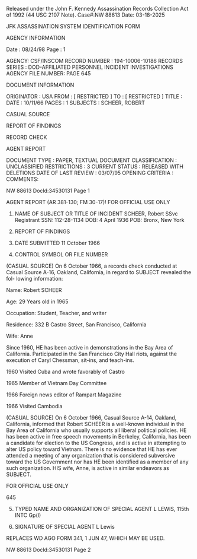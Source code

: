 Released under the John F. Kennedy
Assassination Records Collection Act of
1992 (44 USC 2107 Note). Case#:NW
88613 Date: 03-18-2025

JFK ASSASSINATION SYSTEM
IDENTIFICATION FORM

AGENCY INFORMATION

Date : 08/24/98
Page : 1

AGENCY: CSF/INSCOM
RECORD NUMBER : 194-10006-10186
RECORDS SERIES : DOD-AFFILIATED PERSONNEL INCIDENT INVESTIGATIONS
AGENCY FILE NUMBER: PAGE 645

DOCUMENT INFORMATION

ORIGINATOR : USA
FROM : [ RESTRICTED ]
TO : [ RESTRICTED ]
TITLE :
DATE : 10/11/66
PAGES : 1
SUBJECTS : SCHEER, ROBERT

CASUAL SOURCE

REPORT OF FINDINGS

RECORD CHECK

AGENT REPORT

DOCUMENT TYPE : PAPER, TEXTUAL DOCUMENT
CLASSIFICATION : UNCLASSIFIED
RESTRICTIONS : 3
CURRENT STATUS : RELEASED WITH DELETIONS
DATE OF LAST REVIEW : 03/07/95
OPENING CRITERIA :
COMMENTS:

NW 88613 Docld:34530131 Page 1

AGENT REPORT
(AR 381-130; FM 30-17)!
FOR OFFICIAL USE ONLY

1. NAME OF SUBJECT OR TITLE OF INCIDENT
SCHEER, Robert
SSvc Registrant SSN: 112-28-1134
DOB: 4 April 1936
POB: Bronx, New York
4. REPORT OF FINDINGS

2. DATE SUBMITTED
11 October 1966

3. CONTROL SYMBOL OR FILE NUMBER

(CASUAL SOURCE) On 6 October 1966, a records check conducted at
Casual Source A-16, Oakland, California, in regard to SUBJECT revealed the fol-
lowing information:

Name: Robert SCHEER

Age: 29 Years old in 1965

Occupation: Student, Teacher, and writer

Residence: 332 B Castro Street, San Francisco, California

Wife: Anne

Since 1960, HE has been active in demonstrations in the Bay Area of
California. Participated in the San Francisco City Hall riots, against the
execution of Caryl Chessman, sit-ins, and teach-ins.

1960 Visited Cuba and wrote favorably of Castro

1965 Member of Vietnam Day Committee

1966 Foreign news editor of Rampart Magazine

1966 Visited Cambodia

(CASUAL SOURCE) On 6 October 1966, Casual Source A-14, Oakland,
California, informed that Robert SCHEER is a well-known individual in the
Bay Area of California who usually supports all liberal political policies.
HE has been active in free speech movements in Berkeley, California, has been
a candidate for election to the US Congress, and is active in attempting to
alter US policy toward Vietnam. There is no evidence that HE has ever attended
a meeting of any organization that is considered subversive toward the US
Government nor has HE been identified as a member of any such organization.
HIS wife, Anne, is active in similar endeavors as SUBJECT.

FOR OFFICIAL USE ONLY

645

5. TYPED NAME AND ORGANIZATION OF SPECIAL AGENT
L LEWIS, 115th INTC Gp(I)

6. SIGNATURE OF SPECIAL AGENT
L Lewis

REPLACES WD AGO FORM 341, 1 JUN 47, WHICH MAY BE USED.

NW 88613 Docld:34530131 Page 2
